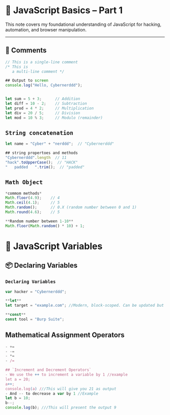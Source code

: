 # 🧠 JavaScript Basics – Part 1

This note covers my foundational understanding of JavaScript for hacking, automation, and browser manipulation.

---

## 📝 Comments

```javascript
// This is a single-line comment
/* This is
   a multi-line comment */

## Output to screen
console.log("Hello, Cybernerddd");


let sum = 5 + 3;      // Addition
let diff = 10 - 2;    // Subtraction
let prod = 4 * 2;     // Multiplication
let div = 20 / 5;     // Division
let mod = 10 % 3;     // Modulo (remainder)
```

## `String concatenation`
```javascript
let name = "Cyber" + "nerddd";  // "Cybernerddd"

## string propertoes and methods
"Cybernerddd".length  // 11
"hack".toUpperCase();  // "HACK"
"   padded   ".trim();  // "padded"

```

## `Math Object`
```javascript
*commom methods*
Math.floor(4.9);    // 4
Math.ceil(4.1);     // 5
Math.random();      // 0.X (random number between 0 and 1)
Math.round(4.6);    // 5

**Random number between 1-10**
Math.floor(Math.random() * 10) + 1;
```

# 🔢 JavaScript Variables

## 📦 Declaring Variables


### `Declaring Variables`
```javascript
var hacker = "Cybernerddd";

**let**
let target = "example.com"; //Modern, block-scoped. Can be updated but not redeclared

**const**
const tool = "Burp Suite";
```

## Mathematical Assignment Operators
```javascript
- +=
- -=
- *=
- /=

## `Increment and Decrement Operators`
- We use the ++ to increment a variable by 1 //example
let a = 20;
a++;
console.log(a) ///This will give you 21 as output
- And -- to decrease a var by 1 //Example
let b = 10;
b--;
console.log(b); ///This will present the output 9

```

